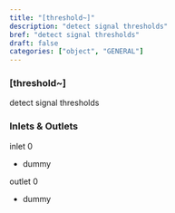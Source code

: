 ```yaml
---
title: "[threshold~]"
description: "detect signal thresholds"
bref: "detect signal thresholds"
draft: false
categories: ["object", "GENERAL"]
---
```


### [threshold~]

detect signal thresholds

### Inlets & Outlets

inlet 0

 - dummy

outlet 0

 - dummy
 
